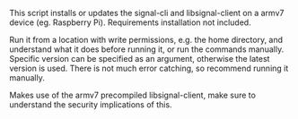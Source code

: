 This script installs or updates the signal-cli and libsignal-client on a armv7 device (eg. Raspberry Pi). Requirements installation not included.

Run it from a location with write permissions, e.g. the home directory, and understand what it does before running it, or run the commands manually.
Specific version can be specified as an argument, otherwise the latest version is used.
There is not much error catching, so recommend running it manually.

Makes use of the armv7 precompiled libsignal-client, make sure to understand the security implications of this.
